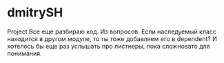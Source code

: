 # dmitrySH
Project
Все еще разбираю код.
Из вопросов. Если наследуемый класс находится в другом модуле, то ты тоже добавляем его в dependent? 
И хотелось бы еще раз услышать про листнеры, пока сложновато для понимания.